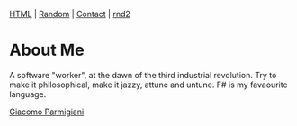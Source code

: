 <nav>

  [HTML](html.md) | [Random](bulletList.md) | [Contact](contact.md) | [rnd2](./test/poll.md)

</nav>

# About Me #

A software "worker", at the dawn of the third industrial revolution.
Try to make it philosophical, make it jazzy, attune and untune.
F# is my favaourite language.

<script type="text/javascript" src="https://platform.linkedin.com/badges/js/profile.js" async defer></script>

<div class="LI-profile-badge"  data-version="v1" data-size="medium" data-locale="it_IT" data-type="horizontal" data-theme="light" data-vanity="giacomo-parmigiani-5a232b63"><a class="LI-simple-link" href='https://nl.linkedin.com/in/giacomo-parmigiani-5a232b63?trk=profile-badge'>Giacomo Parmigiani</a></div>
